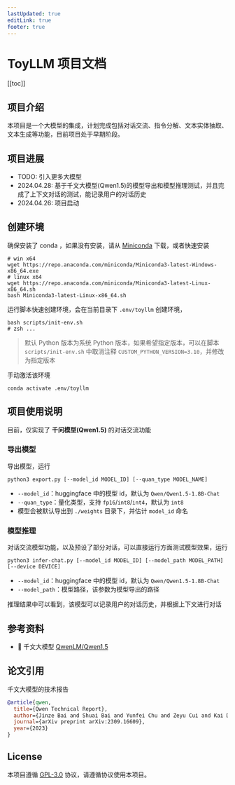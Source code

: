 ```yaml
---
lastUpdated: true
editLink: true
footer: true
---
```

<!-- ---
# https://vitepress.dev/reference/default-theme-home-page
layout: home

hero:
  name: "toyllm"
  text: "A VitePress Site"
  tagline: My great project tagline
  actions:
    - theme: brand
      text: Markdown Examples
      link: /markdown-examples
    - theme: alt
      text: API Examples
      link: /api-examples

features:
  - title: Feature A
    details: Lorem ipsum dolor sit amet, consectetur adipiscing elit
  - title: Feature B
    details: Lorem ipsum dolor sit amet, consectetur adipiscing elit
  - title: Feature C
    details: Lorem ipsum dolor sit amet, consectetur adipiscing elit
--- -->


# ToyLLM 项目文档

[[toc]]
## 项目介绍
本项目是一个大模型的集成，计划完成包括对话交流、指令分解、文本实体抽取、文本生成等功能，目前项目处于早期阶段。

## 项目进展
- TODO: 引入更多大模型
- 2024.04.28: 基于千文大模型(Qwen1.5)的模型导出和模型推理测试，并且完成了上下文对话的测试，能记录用户的对话历史
- 2024.04.26: 项目启动
<!-- 
## 环境要求


本项目在以下环境中测试通过：

| 系统          | CPU       | GPU      |
| ------------- | --------- | -------- |
| Ubuntu 22.04  | i9-13900K | RTX 4090 |
| Sonoma 12.0.1 | M1 Pro    | M1 Pro   | -->

## 创建环境

确保安装了 conda ，如果没有安装，请从 [Miniconda](https://docs.anaconda.com/free/miniconda/index.html) 下载，或者快速安装
  
```shell
# win x64
wget https://repo.anaconda.com/miniconda/Miniconda3-latest-Windows-x86_64.exe
# linux x64
wget https://repo.anaconda.com/miniconda/Miniconda3-latest-Linux-x86_64.sh
bash Miniconda3-latest-Linux-x86_64.sh
```

运行脚本快速创建环境，会在当前目录下 `.env/toyllm` 创建环境，
```shell
bash scripts/init-env.sh
# zsh ...
```
> 默认 Python 版本为系统 Python 版本，如果希望指定版本，可以在脚本 `scripts/init-env.sh` 中取消注释 `CUSTOM_PYTHON_VERSION=3.10`，并修改为指定版本

手动激活该环境
```shell
conda activate .env/toyllm
```

## 项目使用说明

目前，仅实现了 **千问模型(Qwen1.5)** 的对话交流功能

### 导出模型

导出模型，运行
```shell
python3 export.py [--model_id MODEL_ID] [--quan_type MODEL_NAME]
```
- `--model_id`：huggingface 中的模型 id，默认为 `Qwen/Qwen1.5-1.8B-Chat`
- `--quan_type`：量化类型，支持 `fp16`/`int8`/`int4`，默认为 `int8`
- 模型会被默认导出到 `./weights` 目录下，并估计 `model_id` 命名

### 模型推理

对话交流模型功能，以及预设了部分对话，可以直接运行方面测试模型效果，运行
```shell
python3 infer-chat.py [--model_id MODEL_ID] [--model_path MODEL_PATH] [--device DEVICE]
```
- `--model_id`：huggingface 中的模型 id，默认为 `Qwen/Qwen1.5-1.8B-Chat`
- `--model_path`：模型路径，该参数为模型导出的路径

推理结果中可以看到，该模型可以记录用户的对话历史，并根据上下文进行对话


## 参考资料

- 🚀 千文大模型 [QwenLM/Qwen1.5](https://github.com/QwenLM/Qwen1.5?tab=readme-ov-file)


## 论文引用

千文大模型的技术报告
```bibtex
@article{qwen,
  title={Qwen Technical Report},
  author={Jinze Bai and Shuai Bai and Yunfei Chu and Zeyu Cui and Kai Dang and Xiaodong Deng and Yang Fan and Wenbin Ge and Yu Han and Fei Huang and Binyuan Hui and Luo Ji and Mei Li and Junyang Lin and Runji Lin and Dayiheng Liu and Gao Liu and Chengqiang Lu and Keming Lu and Jianxin Ma and Rui Men and Xingzhang Ren and Xuancheng Ren and Chuanqi Tan and Sinan Tan and Jianhong Tu and Peng Wang and Shijie Wang and Wei Wang and Shengguang Wu and Benfeng Xu and Jin Xu and An Yang and Hao Yang and Jian Yang and Shusheng Yang and Yang Yao and Bowen Yu and Hongyi Yuan and Zheng Yuan and Jianwei Zhang and Xingxuan Zhang and Yichang Zhang and Zhenru Zhang and Chang Zhou and Jingren Zhou and Xiaohuan Zhou and Tianhang Zhu},
  journal={arXiv preprint arXiv:2309.16609},
  year={2023}
}
```

## License

本项目遵循 [GPL-3.0](https://opensource.org/licenses/GPL-3.0) 协议，请遵循协议使用本项目。
